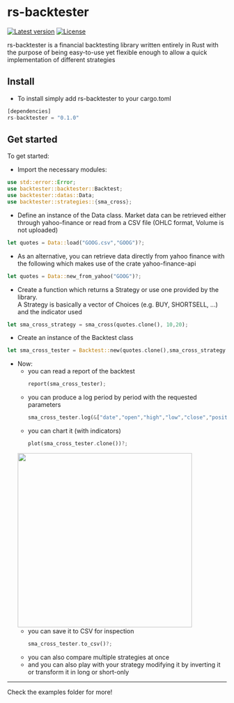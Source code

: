 # rs-backtester
[![Latest version](https://img.shields.io/crates/v/rs-backtester.svg)](https://crates.io/crates/rs-backtester)
[![License](https://img.shields.io/badge/license-Apache%202.0-blue?style=flat-square)](https://github.com/nicferrari/rs-backtester/blob/master/LICENSE-APACHE-2.0)

rs-backtester is a financial backtesting library written entirely in Rust with the purpose of being
easy-to-use yet flexible enough to allow a quick implementation of different strategies

## Install
- To install simply add rs-backtester to your cargo.toml
```rust
[dependencies]
rs-backtester = "0.1.0"
```
## Get started

To get started:
- Import the necessary modules:
```rust
use std::error::Error;
use backtester::backtester::Backtest;
use backtester::datas::Data;
use backtester::strategies::{sma_cross};
```
- Define an instance of the Data class. Market data can be retrieved either through yahoo-finance or read from
a CSV file (OHLC format, Volume is not uploaded)
```rust
let quotes = Data::load("GOOG.csv","GOOG")?;
```
- As an alternative, you can retrieve data directly from yahoo finance with the following
which makes use of the crate yahoo-finance-api
```rust
let quotes = Data::new_from_yahoo("GOOG")?;
```
- Create a function which returns a Strategy or use one provided by the library.<BR>
A Strategy is basically a vector of Choices (e.g. BUY, SHORTSELL, ...)
and the indicator used
```rust
let sma_cross_strategy = sma_cross(quotes.clone(), 10,20);
```
- Create an instance of the Backtest class
```rust
let sma_cross_tester = Backtest::new(quotes.clone(),sma_cross_strategy.clone(),100000f64, Commission::default());
```
- Now:
  - you can read a report of the backtest
    ```rust
    report(sma_cross_tester);
    ```
  - you can produce a log period by period with the requested parameters
    ```rust
    sma_cross_tester.log(&["date","open","high","low","close","position","account","indicator"]);
    ```
  - you can chart it (with indicators)
    ```rust
    plot(sma_cross_tester.clone())?;
    ``` 
  <img src="https://github.com/nicferrari/rs-backtester/blob/master/plot.png" width="400"><BR>
  - you can save it to CSV for inspection
    ```rust
    sma_cross_tester.to_csv()?;
    ```
  - you can also compare multiple strategies at once
  - and you can also play with your strategy modifying it by inverting it or transform it in long or short-only
<HR>
Check the examples folder for more!
